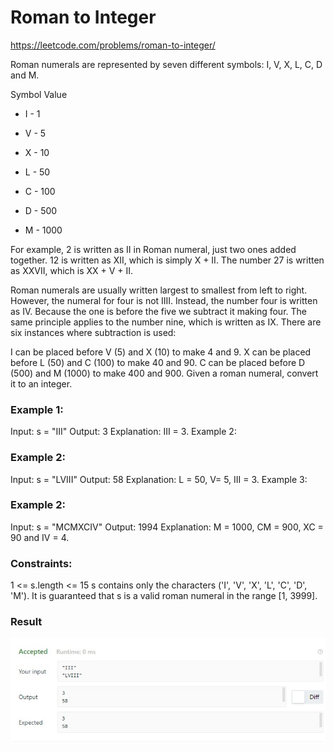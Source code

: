 # Roman to Integer
https://leetcode.com/problems/roman-to-integer/

Roman numerals are represented by seven different symbols: I, V, X, L, C, D and M.

Symbol       Value

* I - 1

* V - 5

* X - 10

* L - 50

* C - 100

* D - 500

* M - 1000

For example, 2 is written as II in Roman numeral, just two ones added together. 12 is written as XII, which is simply X + II. The number 27 is written as XXVII, which is XX + V + II.

Roman numerals are usually written largest to smallest from left to right. However, the numeral for four is not IIII. Instead, the number four is written as IV. Because the one is before the five we subtract it making four. The same principle applies to the number nine, which is written as IX. There are six instances where subtraction is used:

I can be placed before V (5) and X (10) to make 4 and 9.
X can be placed before L (50) and C (100) to make 40 and 90.
C can be placed before D (500) and M (1000) to make 400 and 900.
Given a roman numeral, convert it to an integer.



### Example 1:

Input: s = "III"
Output: 3
Explanation: III = 3.
Example 2:

### Example 2:

Input: s = "LVIII"
Output: 58
Explanation: L = 50, V= 5, III = 3.
Example 3:

### Example 2:

Input: s = "MCMXCIV"
Output: 1994
Explanation: M = 1000, CM = 900, XC = 90 and IV = 4.


### Constraints:

1 <= s.length <= 15
s contains only the characters ('I', 'V', 'X', 'L', 'C', 'D', 'M').
It is guaranteed that s is a valid roman numeral in the range [1, 3999].

### Result

<img src="./Result.jpeg">
